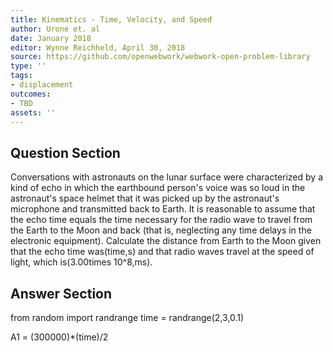 ```yaml
---
title: Kinematics - Time, Velocity, and Speed
author: Urone et. al
date: January 2018
editor: Wynne Reichheld, April 30, 2018
source: https://github.com/openwebwork/webwork-open-problem-library
type: ''
tags:
- displacement
outcomes:
- TBD
assets: ''
---
```


## Question Section 

Conversations with astronauts on the lunar surface were characterized by a kind of echo in which the earthbound person's voice was so loud in the astronaut's space helmet that it was picked up by the astronaut's microphone and transmitted back to Earth. It is reasonable to assume that the echo time equals the time necessary for the radio wave to travel from the Earth to the Moon and back (that is, neglecting any time delays in the electronic equipment). Calculate the distance from Earth to the Moon given that the echo time was(time,s) and that radio waves travel at the speed of light, which is(3.00times 10^8,ms).



## Answer Section

from random import randrange
time = randrange(2,3,0.1)

A1 = (300000)*(time)/2